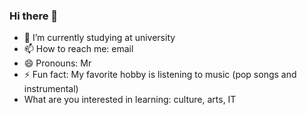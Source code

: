 ### Hi there 👋

<!--
**smng0/smng0** is a ✨ _special_ ✨ repository because its `README.md` (this file) appears on your GitHub profile.

Here are some ideas to get you started:
-->

- 🔭 I’m currently studying at university
- 📫 How to reach me: email
- 😄 Pronouns: Mr
- ⚡ Fun fact: My favorite hobby is listening to music (pop songs and instrumental)
- What are you interested in learning: culture, arts, IT
